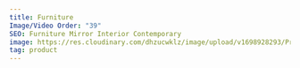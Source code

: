 ```yaml
---
title: Furniture
Image/Video Order: "39"
SEO: Furniture Mirror Interior Contemporary
image: https://res.cloudinary.com/dhzucwklz/image/upload/v1698928293/Products/_DSC3311-2highreslowres_bgnedo.jpg
tag: product
---
```

